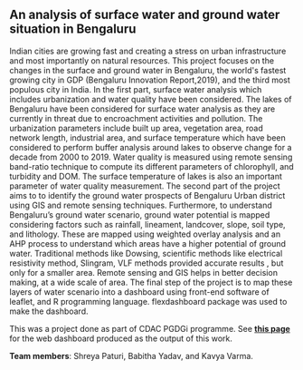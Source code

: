 ## An analysis of surface water and ground water situation in Bengaluru 

Indian cities are growing fast and creating a stress on urban infrastructure and most importantly on natural resources. This project focuses on the changes in the surface and ground water in Bengaluru, the world's fastest growing city in GDP (Bengaluru Innovation Report,2019), and the third most populous city in India.
In the first part, surface water analysis which includes urbanization and water quality have been considered. The lakes of Bengaluru have been considered for surface water analysis as they are currently in threat due to encroachment activities and pollution. The urbanization parameters include built up area, vegetation area, road network length, industrial area, and surface temperature which have been considered to perform buffer analysis around lakes to observe change for a decade from 2000 to 2019. Water quality is measured using remote sensing band-ratio technique to compute its different parameters of chlorophyll, and turbidity and DOM. The surface temperature of lakes is also an important parameter of water quality measurement. The second part of the project aims to to identify the ground water prospects of Bengaluru Urban district using GIS and remote sensing techniques. Furthermore, to understand Bengaluru’s ground water scenario, ground water potential is mapped considering factors such as rainfall, lineament, landcover, slope, soil
type, and lithology. These are mapped using weighted overlay analysis and an AHP process to understand which areas have a higher potential of ground water. Traditional methods like Dowsing, scientific methods like electrical resistivity method, Slingram, VLF methods provided accurate results , but only for a smaller area. Remote sensing and GIS helps in better decision making, at a wide scale of area. The final step of the project is to map these layers of water scenario into a dashboard using front-end software of leaflet, and R programming language. flexdashboard package was used to make the dashboard.

This was a project done as part of CDAC PGDGi programme. See **[this page](https://kavyasooraj981.github.io/dashboardfinal.html)** for the web dashboard produced as the output of this work. 

**Team members**: Shreya Paturi, Babitha Yadav, and Kavya Varma. 
